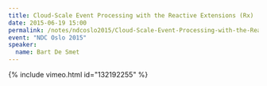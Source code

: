 ```yaml
---
title: Cloud-Scale Event Processing with the Reactive Extensions (Rx)
date: 2015-06-19 15:00
permalink: /notes/ndcoslo2015/Cloud-Scale-Event-Processing-with-the-Reactive-Extensions-(Rx).html
event: "NDC Oslo 2015"
speaker:
  name: Bart De Smet
---
```


{% include vimeo.html id="132192255" %}